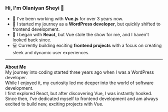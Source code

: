 ### Hi, I'm Olaniyan Sheyi 👋

- 🎨 I've been working with **Vue.js** for over 3 years now.
- 🌱 I started my journey as a **WordPress developer**, but quickly shifted to frontend development.
- 🚀 I began with **React**, but Vue stole the show for me, and I haven't looked back since.
- 💻 Currently building exciting **frontend projects** with a focus on creating sleek and dynamic user experiences.

---

**About Me**  
My journey into coding started three years ago when I was a WordPress developer.  
While I enjoyed it, my curiosity led me deeper into the world of software development.  
I first explored React, but after discovering Vue, I was instantly hooked.  
Since then, I've dedicated myself to frontend development and am always excited to build new, exciting projects with Vue.
